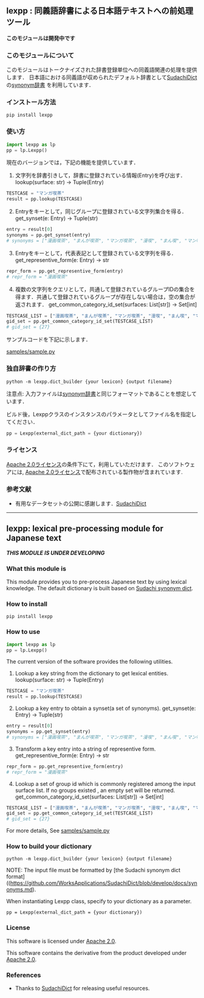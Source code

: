 ## lexpp : 同義語辞書による日本語テキストへの前処理ツール

**このモジュールは開発中です**

### このモジュールについて

このモジュールはトークナイズされた辞書登録単位への同義語関連の処理を提供します．
日本語における同義語が収められたデフォルト辞書として[SudachiDict](https://github.com/WorksApplications/SudachiDict)の[synonym辞書](https://github.com/WorksApplications/SudachiDict/blob/develop/docs/synonyms.md)
を利用しています．

### インストール方法

```pip install lexpp```

### 使い方

```python
import lexpp as lp
pp = lp.Lexpp()
```

現在のバージョンでは，下記の機能を提供しています．

1. 文字列を辞書引きして，辞書に登録されている情報(Entry)を呼び出す．  lookup(surface: str) -> Tuple(Entry)
```python
TESTCASE = "マンガ喫茶"
result = pp.lookup(TESTCASE)
```

2. Entryをキーとして，同じグループに登録されている文字列集合を得る．  get_synset(e: Entry) -> Tuple(str)
```python
entry = result[0]
synonyms = pp.get_synset(entry)
# synonyms = ["漫画喫茶", "まんが喫茶", "マンガ喫茶", "漫喫", "まん喫", "マン喫"]
```

3. Entryをキーとして，代表表記として登録されている文字列を得る．      get_representive_form(e: Entry) -> str
```python
repr_form = pp.get_representive_form(entry)
# repr_form = "漫画喫茶"
```

4. 複数の文字列をクエリとして，共通して登録されているグループIDの集合を得ます．共通して登録されているグループが存在しない場合は，空の集合が返されます． get_common_category_id_set(surfaces: List[str]) -> Set[int]
```python
TESTCASE_LIST = ["漫画喫茶", "まんが喫茶", "マンガ喫茶", "漫喫", "まん喫", "マン喫"]
gid_set = pp.get_common_category_id_set(TESTCASE_LIST)
# gid_set = {27}
```

サンプルコードを下記に示します．

[samples/sample.py](samples/sample.py)

### 独自辞書の作り方

```python -m lexpp.dict_builder {your lexicon} {output filename}```

注意点: 入力ファイルは[synonym辞書](https://github.com/WorksApplications/SudachiDict/blob/develop/docs/synonyms.md)と同じフォーマットであることを想定しています．

ビルド後，Lexppクラスのインスタンスのパラメータとしてファイル名を指定してください．

```python
pp = Lexpp(external_dict_path = {your dictionary})
```

### ライセンス

[Apache 2.0ライセンス](http://www.apache.org/licenses/LICENSE-2.0)の条件下にて，利用していただけます．
このソフトウェアには, [Apache 2.0ライセンス](http://www.apache.org/licenses/LICENSE-2.0)で配布されている製作物が含まれています.

### 参考文献

* 有用なデータセットの公開に感謝します．[SudachiDict](https://github.com/WorksApplications/SudachiDict)

------------------------------------

## lexpp: lexical pre-processing module for Japanese text

***THIS MODULE IS UNDER DEVELOPING***

### What this module is

  This module provides you to pre-process Japanese text by using lexical knowledge. The default dictionary is built based on [Sudachi synonym dict](https://github.com/WorksApplications/SudachiDict/blob/develop/docs/synonyms.md).


### How to install
```pip install lexpp```

### How to use

```python
import lexpp as lp
pp = lp.Lexpp()
```

The current version of the software provides the following utilities.

1. Lookup a key string from the dictionary to get lexical entities.    lookup(surface: str) -> Tuple(Entry)
```python
TESTCASE = "マンガ喫茶"
result = pp.lookup(TESTCASE)
```
2. Lookup a key entry to obtain a synset(a set of synonyms).  get_synset(e: Entry) -> Tuple(str)
```python
entry = result[0]
synonyms = pp.get_synset(entry)
# synonyms = ["漫画喫茶", "まんが喫茶", "マンガ喫茶", "漫喫", "まん喫", "マン喫"]
```
3. Transform a key entry into a string of representive form.  get_representive_form(e: Entry) -> str
```python
repr_form = pp.get_representive_form(entry)
# repr_form = "漫画喫茶"
```
4. Lookup a set of group id which is commonly registered among the input surface list. If no groups existed , an empty set will be returned.  get_common_category_id_set(surfaces: List[str]) -> Set[int]
```python
TESTCASE_LIST = ["漫画喫茶", "まんが喫茶", "マンガ喫茶", "漫喫", "まん喫", "マン喫"]
gid_set = pp.get_common_category_id_set(TESTCASE_LIST)
# gid_set = {27}
```

For more details, See [samples/sample.py](samples/sample.py)

### How to build your dictionary

```python -m lexpp.dict_builder {your lexicon} {output filename}```

NOTE: The input file must be formatted by [the Sudachi synonym dict format]((https://github.com/WorksApplications/SudachiDict/blob/develop/docs/synonyms.md).

When instantiating Lexpp class, specify to your dictionary as a parameter.

```pp = Lexpp(external_dict_path = {your dictionary})```

### License

This software is licensed under [Apache 2.0](http://www.apache.org/licenses/LICENSE-2.0).

This software contains the derivative from the product developed under [Apache 2.0](http://www.apache.org/licenses/LICENSE-2.0).

### References
* Thanks to [SudachiDict](https://github.com/WorksApplications/SudachiDict) for releasing useful resources.

